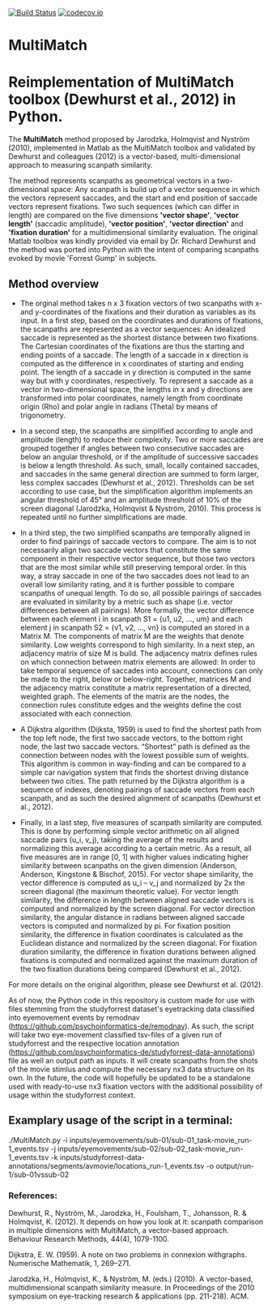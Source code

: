 [![Build Status](https://travis-ci.com/AdinaWagner/MultiMatch.svg?branch=master)](https://travis-ci.com/AdinaWagner/MultiMatch)
[![codecov.io](https://codecov.io/github/AdinaWagner/MultiMatch/coverage.svg?branch=master)](https://codecov.io/github/AdinaWagner/MultiMatch?branch=master)
# MultiMatch
# Reimplementation of MultiMatch toolbox (Dewhurst et al., 2012) in Python.

The **MultiMatch** method proposed by Jarodzka, Holmqvist and Nyström (2010),
implemented in Matlab as the MultiMatch toolbox and validated by Dewhurst
and colleagues (2012) is a vector-based, multi-dimensional approach to
measuring scanpath similarity.

The method represents scanpaths as geometrical vectors in a two-dimensional
space: Any scanpath is build up of a vector sequence in which the vectors
represent saccades, and the start and end position of saccade vectors represent
fixations. Two such sequences (which can differ in length) are compared on the
five dimensions **'vector shape'**, **'vector length'** (saccadic amplitude),
**'vector position'**, **'vector direction'** and **'fixation duration'** for a
multidimensional similarity evaluation. The original Matlab toolbox was kindly
provided via email by Dr. Richard Dewhurst and the method was ported into Python
with the intent of comparing scanpaths evoked by movie 'Forrest Gump' in subjects.

## Method overview

- The orginal method takes n x 3 fixation vectors of two scanpaths with x- and
y-coordinates of the fixations and their duration as variables as its input. In
a first step, based on the coordinates and durations of fixations, the scanpaths
are represented as a vector sequences:
An idealized saccade is represented as the shortest distance between two
fixations. The Cartesian coordinates of the fixations are thus the starting and
ending points of a saccade. The length of a saccade in x direction is computed
as the difference in x coordinates of starting and ending point. The length of a
saccade in y direction is computed in the same way but with y coordinates,
respectively. To represent a saccade as a vector in two-dimensional space, the
lengths in x and y directions are transformed into polar coordinates, namely
length from coordinate origin (Rho) and polar angle in radians (Theta) by means
of trigonometry.

- In a second step, the scanpaths are simplified according to angle and amplitude
(length) to reduce their complexity. Two or more saccades are grouped together
if angles between two consecutive saccades are below an angular threshold, or if
the amplitude of successive saccades is below a length threshold. As such,
small, locally contained saccades, and saccades in the same general direction
are summed to form larger, less complex saccades (Dewhurst et al., 2012).
Thresholds can be set according to use case, but the simplification algorithm
implements an angular threshold of 45° and an amplitude threshold of 10% of the
screen diagonal (Jarodzka, Holmqvist & Nyström, 2010). This process is repeated
until no further simplifications are made.

- In a third step, the two simplified scanpaths are temporally aligned in order to
find pairings of saccade vectors to compare. The aim is to not necessarily align
two saccade vectors that constitute the same component in  their respective
vector sequence, but those two vectors that are the most similar while still
preserving temporal order. In this way, a stray saccade in one of the two
saccades does not lead to an overall low similarity rating, and it is further
possible to compare scanpaths of unequal length.  To do so, all possible
pairings of saccades are evaluated in similarity by a metric such as shape (i.e.
vector differences between all pairings). More formally, the vector difference
between each element i in scanpath S1 = {u1, u2, …, um} and each element j in
scanpath S2 = {v1, v2, …, vn} is computed an stored in a Matrix M. The
components of matrix M are the weights that denote similarity. Low weights
correspond to high similarity. In a next step, an adjacency matrix of size M is
build. The adjacency matrix defines rules on which connection between matrix
elements are allowed: In order to take temporal sequence of saccades into
account, connections can only be made to the right, below or below-right.
Together, matrices M and the adjacency matrix constitute a matrix representation
of a directed, weighted graph. The elements of the matrix are the
nodes, the connection rules constitute edges and the weights define the cost
associated with each connection.

- A Dijkstra algorithm (Dijksta, 1959) is used to find the shortest path from the
top left node, the first two saccade vectors, to the bottom right node, the last
two saccade vectors. “Shortest” path is defined as the connection between nodes
with the lowest possible sum of weights. This algorithm is common in way-finding
and can be compared to a simple car navigation system that finds the shortest
driving distance between two cities. The path returned by the Dijkstra algorithm
is a sequence of indexes, denoting pairings of saccade vectors from each
scanpath, and as such the desired alignment of scanpaths (Dewhurst et al.,
2012).

- Finally, in a last step, five measures of scanpath similarity are computed. This
is done by performing simple vector arithmetic on all aligned saccade pairs
(u_i, v_j), taking the average of the results and normalizing this average
according to a certain metric. As a result, all five measures are in range [0,
1] with higher values indicating higher similarity between scanpaths on the
given dimension (Anderson, Anderson, Kingstone & Bischof, 2015).
For vector shape similarity, the vector difference is computed as  u_i – v_j
and normalized by 2x the screen diagonal (the maximum theoretic value).
For vector length similarity, the difference in length between aligned saccade
vectors is computed and normalized by the screen diagonal.
For vector direction similarity, the angular distance in radians between aligned
saccade vectors is computed and normalized by pi.
For fixation position similarity, the difference in fixation coordinates is
calculated as the Euclidean distance and normalized by the screen diagonal.
For fixation duration similarity, the difference in fixation durations between
aligned fixations is computed and normalized against the maximum duration of the
two fixation durations being compared (Dewhurst et al., 2012).

For more details on the original algorithm, please see Dewhurst et al. (2012).

As of now, the Python code in this repository is custom made for use with files
stemming from the studyforrest dataset's eyetracking data classified into
eyemovement events by remodnav (https://github.com/psychoinformatics-de/remodnav).
As such, the script will take two eye-movement classified tsv-files of a given
run of studyforrest and the respective location annotation
(https://github.com/psychoinformatics-de/studyforrest-data-annotations) file as
well an output path as inputs. It will create scanpaths from the shots of the
movie stimlus and compute the necessary nx3 data structure on its own.
In the future, the code will hopefully be updated to be a standalone used with
ready-to-use nx3 fixation vectors with the additional possibility of usage
within the studyforrest context.

## Examplary usage of the script in a terminal:

./MultiMatch.py -i inputs/eyemovements/sub-01/sub-01_task-movie_run-1_events.tsv
-j inputs/eyemovements/sub-02/sub-02_task-movie_run-1_events.tsv -k
inputs/studyforrest-data-annotations/segments/avmovie/locations_run-1_events.tsv
-o output/run-1/sub-01vssub-02




### References:

Dewhurst, R., Nyström, M., Jarodzka, H., Foulsham, T., Johansson, R. &
Holmqvist, K. (2012). It depends on how you look at it: scanpath comparison in
multiple dimensions with MultiMatch, a vector-based approach. Behaviour Research
Methods, 44(4), 1079-1100.

Dijkstra, E. W. (1959). A note on two problems in connexion withgraphs.
Numerische Mathematik, 1, 269–271.

Jarodzka, H., Holmqvist, K., & Nyström, M. (eds.) (2010). A vector-based,
multidimensional scanpath similarity measure. In Proceedings of the 2010
symposium on eye-tracking research & applications (pp. 211-218). ACM.

